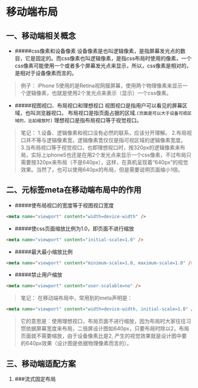 # 移动端布局

## 一、移动端相关概念
* #####css像素和设备像素
设备像素是也叫逻辑像素，是指屏幕发光点的数目，它是固定的。而css像素也叫逻辑像素，是指css布局时使用的像素，一个css像素可能使用一个或者多个屏幕发光点来显示，所以，css像素是相对的，是相对于设备像素而言的。
> 例子：
> iPhone 5使用的是Retina视网膜屏幕，使用两个物理像素来显示一个逻辑像素，也就是使用2个发光点来表示（显示）一个css像素。

* #####视图视口、布局视口和理想视口
视图视口是指用户可以看见的屏幕区域，也叫浏览器视口。
布局视口是指页面占据的区域.`(页面是可以大于设备可视区域的，比如缩放时)`
理想视口是指布局视口等于视觉视口。
> 笔记：
> 1.设备、逻辑像素和视口没有必然的联系，应该分开理解。
> 2.布局视口并不等与逻辑像素宽，逻辑像素宽仅仅是指可视区域的逻辑像素宽度。
> 3.当布局视口等于视觉视口，也即理想视口时，按320px的逻辑像素来布局，实际上iphone5也还是在用2个发光点来显示一个css像素，不过布局只需要按320px来布局（不是640px），这样，在真机呈现着“640px”的视觉效果。当然了，也可以使用640px的布局，但是需要说明页面缩小1倍。

## 二、元标签meta在移动端布局中的作用
* #####使布局视口的宽度等于视图视口宽度
```html
<meta name="viewport" content="width=device-width" />
```
* #####使css页面缩放比例为1.0，即页面不进行缩放
```html
<meta name="viewport" content="initial-scale=1.0" />
```
* #####最大最小缩放比例
```html
<meta name="viewport" content="minimum-scale=1.0, maximum-scale=1.0" />
```
* #####禁止用户缩放
```html
<meta name="viewport" content="user-scalable=no" />
```
> 笔记：
> 在移动端布局中，常用到的meta声明是：
```html
<meta name="viewport" content="width=device-width, initial-scale=1.0" />
```
> 它的意思是：使用理想视口，布局页面不进行缩放，因为布局时大家往往习惯依据屏幕宽度来布局，二倍屏设计图如640px，只要布局时除以2，布局页面就不需要缩放，由于设备像素比是2, 产生的视觉效果就是设计图中要的640px效果（设计图是依据物理像素而言的）。

## 三、移动端适配方案
1. ###流式固定布局

